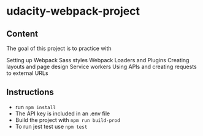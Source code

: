# udacity-webpack-project

## Content

The goal of this project is to practice with

Setting up Webpack
Sass styles
Webpack Loaders and Plugins
Creating layouts and page design
Service workers
Using APIs and creating requests to external URLs

## Instructions

- run ```npm install```
- The API key is included in an .env file
- Build the project with ```npm run build-prod```
- To run jest test use ```npm test```

